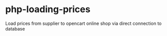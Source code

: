 # php-loading-prices
Load prices from supplier to opencart online shop via direct connection to database
